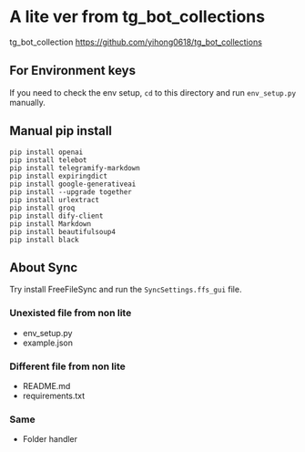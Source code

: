 # A lite ver from tg_bot_collections

tg_bot_collection <https://github.com/yihong0618/tg_bot_collections>

## For Environment keys

If you need to check the env setup, `cd` to this directory and run `env_setup.py` manually.

## Manual pip install

```shell
pip install openai
pip install telebot
pip install telegramify-markdown
pip install expiringdict
pip install google-generativeai
pip install --upgrade together
pip install urlextract
pip install groq
pip install dify-client
pip install Markdown
pip install beautifulsoup4
pip install black
```

## About Sync

Try install FreeFileSync and run the `SyncSettings.ffs_gui` file.

### Unexisted file from non lite

- env_setup.py
- example.json

### Different file from non lite

- README.md
- requirements.txt

### Same

- Folder handler
